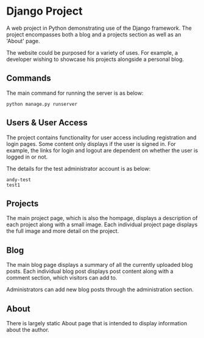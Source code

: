 # Django Project
A web project in Python demonstrating use of the Django framework. The project encompasses both a blog and a projects section as well as an 'About' page.

The website could be purposed for a variety of uses. For example, a developer wishing to showcase his projects alongside a personal blog.

## Commands
The main command for running the server is as below:

```
python manage.py runserver
```

## Users & User Access
The project contains functionality for user access including registration and login pages. Some content only displays if the user is signed in. For example, the links for login and logout are dependent on whether the user is logged in or not. 

The details for the test administrator account is as below:
```
andy-test
test1
```
## Projects
The main project page, which is also the hompage, displays a description of each project along with a small image. Each individual project page displays the full image and more detail on the project.

## Blog
The main blog page displays a summary of all the currently uploaded blog posts. Each individual blog post displays post content along with a comment section, which visitors can add to.

Administrators can add new blog posts through the administration section.

## About
There is largely static About page that is intended to display information about the author.

